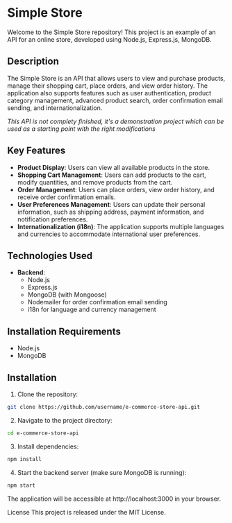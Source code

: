 # Simple Store

Welcome to the Simple Store repository! This project is an example of an API for an online store, developed using Node.js, Express.js, MongoDB.

## Description

The Simple Store is an API that allows users to view and purchase products, manage their shopping cart, place orders, and view order history. The application also supports features such as user authentication, product category management, advanced product search, order confirmation email sending, and internationalization.

*This API is not complety finished, it's a demonstration project which can be used as a starting point with the right modifications*

## Key Features

- **Product Display**: Users can view all available products in the store.
- **Shopping Cart Management**: Users can add products to the cart, modify quantities, and remove products from the cart.
- **Order Management**: Users can place orders, view order history, and receive order confirmation emails.
- **User Preferences Management**: Users can update their personal information, such as shipping address, payment information, and notification preferences.
- **Internationalization (i18n)**: The application supports multiple languages and currencies to accommodate international user preferences.

## Technologies Used

- **Backend**:
  - Node.js
  - Express.js
  - MongoDB (with Mongoose)
  - Nodemailer for order confirmation email sending
  - i18n for language and currency management

## Installation Requirements

- Node.js
- MongoDB

## Installation

1. Clone the repository:

```bash
git clone https://github.com/username/e-commerce-store-api.git
```

2. Navigate to the project directory:

```bash
cd e-commerce-store-api
```

3. Install dependencies:

```bash
npm install
```

4. Start the backend server (make sure MongoDB is running):

```bash
npm start
```

The application will be accessible at http://localhost:3000 in your browser.

License
This project is released under the MIT License.


